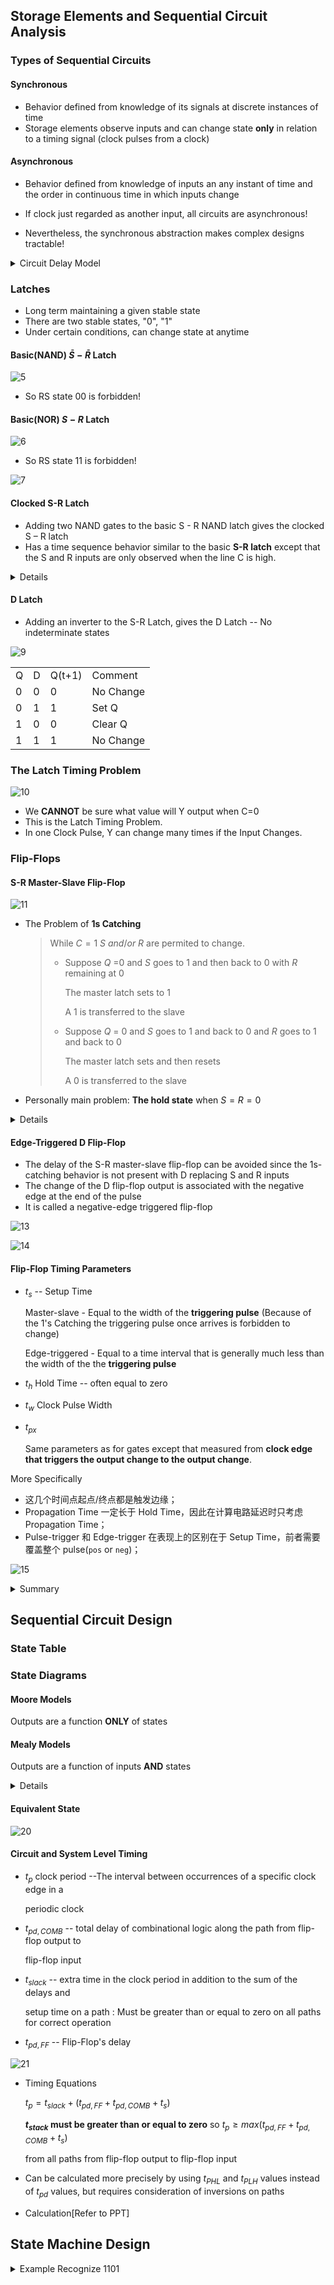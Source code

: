 ## Storage Elements and Sequential Circuit Analysis

### Types of Sequential Circuits

#### Synchronous

* Behavior defined from knowledge of its signals at discrete instances of time
* Storage elements observe inputs and can change state **only** in relation to a timing signal (clock pulses from a clock)

#### Asynchronous

* Behavior defined from knowledge of inputs an any instant of time and the order in continuous time in which inputs change

* If clock just regarded as another input, all circuits are asynchronous!

* Nevertheless, the synchronous abstraction makes complex designs tractable!

<details>
  <summary>Circuit Delay Model</summary>
  <img src="https://raw.githubusercontent.com/sorceressyidi/Lily-s-Note/main/docs/%E8%AE%A1%E7%AE%97%E6%9C%BA%E9%80%BB%E8%BE%91%E8%AE%BE%E8%AE%A1%E5%9F%BA%E7%A1%80/Chap4/1.png" >
  <img src="https://raw.githubusercontent.com/sorceressyidi/Lily-s-Note/main/docs/%E8%AE%A1%E7%AE%97%E6%9C%BA%E9%80%BB%E8%BE%91%E8%AE%BE%E8%AE%A1%E5%9F%BA%E7%A1%80/Chap4/2.png" >
  <img src="https://raw.githubusercontent.com/sorceressyidi/Lily-s-Note/main/docs/%E8%AE%A1%E7%AE%97%E6%9C%BA%E9%80%BB%E8%BE%91%E8%AE%BE%E8%AE%A1%E5%9F%BA%E7%A1%80/Chap4/3.png" >
  <img src="https://raw.githubusercontent.com/sorceressyidi/Lily-s-Note/main/docs/%E8%AE%A1%E7%AE%97%E6%9C%BA%E9%80%BB%E8%BE%91%E8%AE%BE%E8%AE%A1%E5%9F%BA%E7%A1%80/Chap4/4.png" >
</details>


### Latches

* Long term maintaining a given stable state
* There are two stable states, "0", "1"
* Under certain conditions, can change state at anytime

#### Basic(NAND) $\bar{S}-\bar{R}$ Latch

![5](5.png)

* So RS state 00 is forbidden!

#### Basic(NOR) $S-R$ Latch

![6](6.png)

* So RS state 11 is forbidden!

![7](7.png)

#### Clocked S-R Latch

* Adding two NAND gates to the basic S - R NAND latch gives the clocked S – R latch
* Has a time sequence behavior similar to the basic **S-R latch** except that the S and R inputs are only observed when the line C is high.

<details>
  <summary>Details</summary>
  <img src="https://raw.githubusercontent.com/sorceressyidi/Lily-s-Note/main/docs/%E8%AE%A1%E7%AE%97%E6%9C%BA%E9%80%BB%E8%BE%91%E8%AE%BE%E8%AE%A1%E5%9F%BA%E7%A1%80/Chap4/8.png" >
</details>


#### D Latch

*  Adding an inverter to the S-R Latch, gives the D Latch  -- No indeterminate states

  ![9](9.png)

  <table>
    <tr>
      <td>Q</td>
      <td>D</td>
      <td>Q(t+1)</td>
      <td>Comment</td>
    </tr>
    <tr>
      <td>0</td>
      <td>0</td>
      <td>0</td>
      <td>No Change</td>
    </tr>
    <tr>
      <td>0</td>
      <td>1</td>
      <td>1</td>
      <td>Set Q</td>
    </tr>
    <tr>
      <td>1</td>
      <td>0</td>
      <td>0</td>
      <td>Clear Q</td>
    </tr>
   	<tr>
      <td>1</td>
      <td>1</td>
      <td>1</td>
      <td>No Change</td>
    </tr>
  </table>

### The Latch Timing Problem

![10](10.png)

* We **CANNOT** be sure what value will Y output when C=0
* This is the Latch Timing Problem.
* In one Clock Pulse, Y can change many times if the Input Changes.

### Flip-Flops

#### S-R Master-Slave Flip-Flop

![11](11.png)

* The Problem of **1s Catching**

  > While $C=1$ $S$ $and/or$ $R$ are permited to change.
  >
  > * Suppose $Q$ =$0$ and $S$ goes to $1$ and then back to $0$ with $R$ remaining at $0$
  >
  >   The master latch sets to $1$
  >
  >   A $1$ is transferred to the slave
  >
  > * Suppose $Q$ = $0$ and $S$ goes to $1$ and back to $0$ and $R$ goes to $1$ and back to $0$
  >
  >   The master latch sets and then resets
  >
  >   A $0$ is transferred to the slave

* Personally main problem: **The hold state** when $S=R=0$

<details>
  <summary>Details</summary>
  <img src="https://raw.githubusercontent.com/sorceressyidi/Lily-s-Note/main/docs/%E8%AE%A1%E7%AE%97%E6%9C%BA%E9%80%BB%E8%BE%91%E8%AE%BE%E8%AE%A1%E5%9F%BA%E7%A1%80/Chap4/12.png" >
</details>


#### Edge-Triggered D Flip-Flop

* The delay of the S-R master-slave flip-flop can be avoided since the 1s-catching behavior is not present with D replacing S and R inputs
* The change of the D flip-flop output is associated with the negative edge at the end of the pulse 
* It is called a negative-edge triggered flip-flop

![13](13.png)

![14](14.png)

#### Flip-Flop Timing Parameters

* $t_s$ -- Setup Time

  Master-slave - Equal to the width of the **triggering pulse** (Because of the 1's Catching the triggering pulse once arrives is forbidden to change)

  Edge-triggered - Equal to a time interval that is generally much less than the width of the the **triggering pulse**

* $t_h$ Hold Time -- often equal to zero

* $t_w$ Clock Pulse Width

* $t_{px}$

  Same parameters as for gates except that measured from **clock edge that triggers the output change to the output change**.

More Specifically

* 这几个时间点起点/终点都是触发边缘；
* Propagation Time 一定长于 Hold Time，因此在计算电路延迟时只考虑 Propagation Time；
* Pulse-trigger 和 Edge-trigger 在表现上的区别在于 Setup Time，前者需要覆盖整个 pulse(`pos` or `neg`)；

![15](15.png)



<details>
  <summary>Summary</summary>
  <img src="https://raw.githubusercontent.com/sorceressyidi/Lily-s-Note/main/docs/%E8%AE%A1%E7%AE%97%E6%9C%BA%E9%80%BB%E8%BE%91%E8%AE%BE%E8%AE%A1%E5%9F%BA%E7%A1%80/Chap4/16.png" >
</details>


## Sequential Circuit Design

### State Table

### State Diagrams

#### Moore Models

Outputs are a function **ONLY** of states

#### Mealy Models

Outputs are a function of inputs **AND** states

<details>
  <summary>Details</summary>
  <img src="https://raw.githubusercontent.com/sorceressyidi/Lily-s-Note/main/docs/%E8%AE%A1%E7%AE%97%E6%9C%BA%E9%80%BB%E8%BE%91%E8%AE%BE%E8%AE%A1%E5%9F%BA%E7%A1%80/Chap4/17.png" >
  <img src="https://raw.githubusercontent.com/sorceressyidi/Lily-s-Note/main/docs/%E8%AE%A1%E7%AE%97%E6%9C%BA%E9%80%BB%E8%BE%91%E8%AE%BE%E8%AE%A1%E5%9F%BA%E7%A1%80/Chap4/18.png" >
  <img src="https://raw.githubusercontent.com/sorceressyidi/Lily-s-Note/main/docs/%E8%AE%A1%E7%AE%97%E6%9C%BA%E9%80%BB%E8%BE%91%E8%AE%BE%E8%AE%A1%E5%9F%BA%E7%A1%80/Chap4/19.png" >
</details>


#### Equivalent State

![20](20.png)

#### Circuit and System Level Timing

* $t_p$ clock period  --The interval between occurrences of a specific clock edge in a

  periodic clock

* $t_{pd,COMB}$ -- total delay of combinational logic along the path from flip-flop output to

  flip-flop input

* $t_{slack}$ -- extra time in the clock period in addition to the sum of the delays and

  setup time on a path : Must be greater than or equal to zero on all paths for correct operation

* $t_{pd,FF}$ -- Flip-Flop's delay

![21](21.png)

* Timing Equations

  $t_p=t_{slack}+(t_{pd,FF}+t_{pd,COMB}+t_s)$

  **$t_{stack}$ must be greater than or equal to zero**  so $t_{p} \ge max(t_{pd,FF}+t_{pd,COMB}+t_s)$

  from all paths from flip-flop output to flip-flop input

* Can be calculated more precisely by using $t_{PHL}$ and $t_{PLH}$ values instead of $t_{pd}$ values, but requires consideration of inversions on paths

* Calculation[Refer to PPT]

## State Machine Design

<details>
  <summary>Example Recognize 1101</summary>
  <td>Milley Model</td>
  <img src="https://raw.githubusercontent.com/sorceressyidi/Lily-s-Note/main/docs/%E8%AE%A1%E7%AE%97%E6%9C%BA%E9%80%BB%E8%BE%91%E8%AE%BE%E8%AE%A1%E5%9F%BA%E7%A1%80/Chap4/22.png" >
  <td>Moore Model</td>
  <img src="https://raw.githubusercontent.com/sorceressyidi/Lily-s-Note/main/docs/%E8%AE%A1%E7%AE%97%E6%9C%BA%E9%80%BB%E8%BE%91%E8%AE%BE%E8%AE%A1%E5%9F%BA%E7%A1%80/Chap4/23.png" >
</details>



